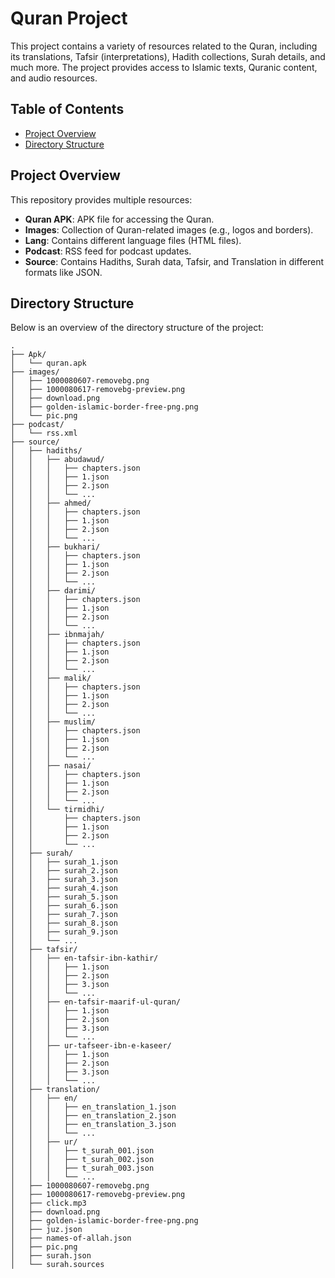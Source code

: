 # Quran Project

This project contains a variety of resources related to the Quran, including its translations, Tafsir (interpretations), Hadith collections, Surah details, and much more. The project provides access to Islamic texts, Quranic content, and audio resources.

## Table of Contents

- [Project Overview](#project-overview)
- [Directory Structure](#directory-structure)

## Project Overview

This repository provides multiple resources:

- **Quran APK**: APK file for accessing the Quran.
- **Images**: Collection of Quran-related images (e.g., logos and borders).
- **Lang**: Contains different language files (HTML files).
- **Podcast**: RSS feed for podcast updates.
- **Source**: Contains Hadiths, Surah data, Tafsir, and Translation in different formats like JSON.

## Directory Structure

Below is an overview of the directory structure of the project:

```plaintext
.
├── Apk/
│   └── quran.apk
├── images/
│   ├── 1000080607-removebg.png
│   ├── 1000080617-removebg-preview.png
│   ├── download.png
│   ├── golden-islamic-border-free-png.png
│   └── pic.png
├── podcast/
│   └── rss.xml
├── source/
│   ├── hadiths/
│   │   ├── abudawud/
│   │   │   ├── chapters.json
│   │   │   ├── 1.json
│   │   │   ├── 2.json
│   │   │   └── ...
│   │   ├── ahmed/
│   │   │   ├── chapters.json
│   │   │   ├── 1.json
│   │   │   ├── 2.json
│   │   │   └── ...
│   │   ├── bukhari/
│   │   │   ├── chapters.json
│   │   │   ├── 1.json
│   │   │   ├── 2.json
│   │   │   └── ...
│   │   ├── darimi/
│   │   │   ├── chapters.json
│   │   │   ├── 1.json
│   │   │   ├── 2.json
│   │   │   └── ...
│   │   ├── ibnmajah/
│   │   │   ├── chapters.json
│   │   │   ├── 1.json
│   │   │   ├── 2.json
│   │   │   └── ...
│   │   ├── malik/
│   │   │   ├── chapters.json
│   │   │   ├── 1.json
│   │   │   ├── 2.json
│   │   │   └── ...
│   │   ├── muslim/
│   │   │   ├── chapters.json
│   │   │   ├── 1.json
│   │   │   ├── 2.json
│   │   │   └── ...
│   │   ├── nasai/
│   │   │   ├── chapters.json
│   │   │   ├── 1.json
│   │   │   ├── 2.json
│   │   │   └── ...
│   │   └── tirmidhi/
│   │       ├── chapters.json
│   │       ├── 1.json
│   │       ├── 2.json
│   │       └── ...
│   ├── surah/
│   │   ├── surah_1.json
│   │   ├── surah_2.json
│   │   ├── surah_3.json
│   │   ├── surah_4.json
│   │   ├── surah_5.json
│   │   ├── surah_6.json
│   │   ├── surah_7.json
│   │   ├── surah_8.json
│   │   ├── surah_9.json
│   │   └── ...
│   ├── tafsir/
│   │   ├── en-tafsir-ibn-kathir/
│   │   │   ├── 1.json
│   │   │   ├── 2.json
│   │   │   ├── 3.json
│   │   │   └── ...
│   │   ├── en-tafsir-maarif-ul-quran/
│   │   │   ├── 1.json
│   │   │   ├── 2.json
│   │   │   ├── 3.json
│   │   │   └── ...
│   │   ├── ur-tafseer-ibn-e-kaseer/
│   │   │   ├── 1.json
│   │   │   ├── 2.json
│   │   │   ├── 3.json
│   │   │   └── ...
│   ├── translation/
│   │   ├── en/
│   │   │   ├── en_translation_1.json
│   │   │   ├── en_translation_2.json
│   │   │   ├── en_translation_3.json
│   │   │   └── ...
│   │   ├── ur/
│   │   │   ├── t_surah_001.json
│   │   │   ├── t_surah_002.json
│   │   │   ├── t_surah_003.json
│   │   │   └── ...
│   ├── 1000080607-removebg.png
│   ├── 1000080617-removebg-preview.png
│   ├── click.mp3
│   ├── download.png
│   ├── golden-islamic-border-free-png.png
│   ├── juz.json
│   ├── names-of-allah.json
│   ├── pic.png
│   ├── surah.json
│   └── surah.sources

